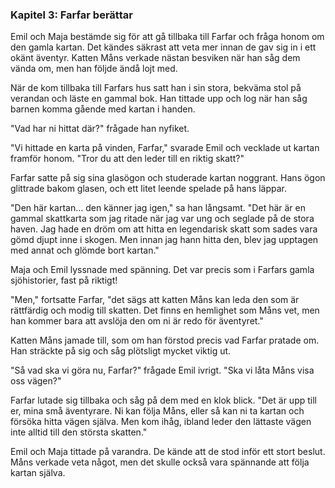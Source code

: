 ### **Kapitel 3: Farfar berättar**

Emil och Maja bestämde sig för att gå tillbaka till Farfar och fråga honom om den gamla kartan. Det kändes säkrast att veta mer innan de gav sig in i ett okänt äventyr. Katten Måns verkade nästan besviken när han såg dem vända om, men han följde ändå lojt med.

När de kom tillbaka till Farfars hus satt han i sin stora, bekväma stol på verandan och läste en gammal bok. Han tittade upp och log när han såg barnen komma gående med kartan i handen.

"Vad har ni hittat där?" frågade han nyfiket.

"Vi hittade en karta på vinden, Farfar," svarade Emil och vecklade ut kartan framför honom. "Tror du att den leder till en riktig skatt?"

Farfar satte på sig sina glasögon och studerade kartan noggrant. Hans ögon glittrade bakom glasen, och ett litet leende spelade på hans läppar.

"Den här kartan... den känner jag igen," sa han långsamt. "Det här är en gammal skattkarta som jag ritade när jag var ung och seglade på de stora haven. Jag hade en dröm om att hitta en legendarisk skatt som sades vara gömd djupt inne i skogen. Men innan jag hann hitta den, blev jag upptagen med annat och glömde bort kartan."

Maja och Emil lyssnade med spänning. Det var precis som i Farfars gamla sjöhistorier, fast på riktigt!

"Men," fortsatte Farfar, "det sägs att katten Måns kan leda den som är rättfärdig och modig till skatten. Det finns en hemlighet som Måns vet, men han kommer bara att avslöja den om ni är redo för äventyret."

Katten Måns jamade till, som om han förstod precis vad Farfar pratade om. Han sträckte på sig och såg plötsligt mycket viktig ut.

"Så vad ska vi göra nu, Farfar?" frågade Emil ivrigt. "Ska vi låta Måns visa oss vägen?"

Farfar lutade sig tillbaka och såg på dem med en klok blick. "Det är upp till er, mina små äventyrare. Ni kan följa Måns, eller så kan ni ta kartan och försöka hitta vägen själva. Men kom ihåg, ibland leder den lättaste vägen inte alltid till den största skatten."

Emil och Maja tittade på varandra. De kände att de stod inför ett stort beslut. Måns verkade veta något, men det skulle också vara spännande att följa kartan själva.
